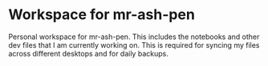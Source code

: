 # Workspace for mr-ash-pen

Personal workspace for mr-ash-pen.
This includes the notebooks and other dev files that I am currently working on.
This is required for syncing my files across different desktops
and for daily backups.
